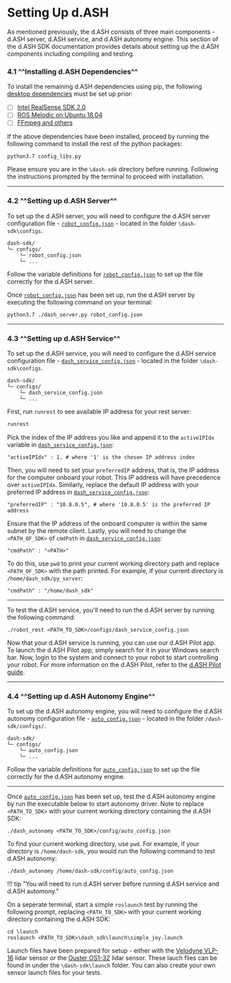 # Setting Up d.ASH

As mentioned previously, the d.ASH consists of three main components - d.ASH server, d.ASH service, and d.ASH autonomy engine. This section of the d.ASH SDK documentation provides details about setting up the d.ASH components including compiling and testing.


### 4.1 ^^Installing d.ASH Dependencies^^

To install the remaining d.ASH dependencies using pip, the following [desktop dependencies](/setup/desktop-dep) must be set up prior:

- [ ] [Intel RealSense SDK 2.0](https://github.com/IntelRealSense/librealsense/releases/tag/v2.45.0)
- [ ] [ROS Melodic on Ubuntu 18.04](/desktop-dep/#12-ros-installation)
- [ ] [FFmpeg and others](https://www.ffmpeg.org/download.html)

If the above dependencies have been installed, proceed by running the following command to install the rest of the python packages:
```
python3.7 config_libs.py
```
Please ensure you are in the `\dash-sdk` directory before running. Following the instructions prompted by the terminal to proceed with installation.

--- 

### 4.2 ^^Setting up d.ASH Server^^

To set up the d.ASH server, you will need to configure the d.ASH server configuration file - [`robot_config.json`](/sdk-config/robot-config) - located in the folder `\dash-sdk\configs`. 

```
dash-sdk/
└─ configs/
    └─ robot_config.json
    └─ ...
```

Follow the variable definitions for [`robot_config.json`](/sdk-config/robot-config) to set up the file correctly for the d.ASH server.

Once [`robot_config.json`](/sdk-config/robot-config) has been set up, run the d.ASH server by executing the following command on your terminal:

``` python3
python3.7 ./dash_server.py robot_config.json
```

---

### 4.3 ^^Setting up d.ASH Service^^

To set up the d.ASH service, you will need to configure the d.ASH service configuration file - [`dash_service_config.json`](/sdk-config/rest-config) - located in the folder `\dash-sdk\configs`. 

```
dash-sdk/
└─ configs/
    └─ dash_service_config.json
    └─ ...
```

First, run `runrest` to see available IP address for your rest server:
```python
runrest
```
Pick the index of the IP address you like and append it to the `activeIPIdx` variable in [`dash_service_config.json`](\sdk-config\rest-config):
```
"activeIPIdx" : 1, # where '1' is the chosen IP address index
```
Then, you will need to set your `preferredIP` address, that is, the IP address for the computer onboard your robot. This IP address will have precedence over `activeIPIdx`. Similarly, replace the default IP address with your preferred IP address in [`dash_service_config.json`](\sdk-config\rest-config):
```
"preferredIP" : "10.8.0.5", # where '10.8.0.5' is the preferred IP address
```

Ensure that the IP address of the onboard computer is within the same subnet by the remote client. Lastly, you will need to change the `<PATH_OF_SDK>` of `cmdPath` in [`dash_service_config.json`](\sdk-config\rest-config): 
```
"cmdPath" : "<PATH>"
```

To do this, use `pwd` to print your current working directory path and replace `<PATH_OF_SDK>` with the path printed. For example, if your current directory is `/home/dash_sdk/py_server`:

```
"cmdPath" : "/home/dash_sdk"
```

---

To test the d.ASH service, you'll need to run the d.ASH server by running the following command: 

``` python3
./robot_rest <PATH_TO_SDK>/configs/dash_service_config.json
```

Now that your d.ASH service is running, you can use our d.ASH Pilot app. To launch the  d.ASH Pilot app, simply search for it in your Windows search bar. Now, login to the system and connect to your robot to start controlling your robot. For more information on the d.ASH Pilot, refer to the [d.ASH Pilot guide]().

---

### 4.4 ^^Setting up d.ASH Autonomy Engine^^

To set up the d.ASH autonomy engine, you will need to configure the d.ASH autonomy configuration file - [`auto_config.json`](/sdk-config/auto-config) - located in the folder `/dash-sdk/configs/`.

```
dash-sdk/
└─ configs/
    └─ auto_config.json
    └─ ...
```

Follow the variable definitions for [`auto_config.json`](/sdk-config/auto-config) to set up the file correctly for the d.ASH autonomy engine.

---

<!-- Then, using apt-get to install  following packages to set up the ROS Driver:
[TENTATIVE] -->
<!-- 
$ sudo apt install ros-melodic-hector-trajectory-server ros-melodic-realsense2-camera ros-melodic-velodyne ros-melodic-joy ros-melodic-octomap ros-melodic-dynamic-edt-3d ros-melodic-tf2 ros-melodic-serial* libgoogle-glog-dev git libssl-dev libusb-1.0-0-dev pkg-config libgtk-3-dev libglfw3-dev libgl1-mesa-dev libglu1-mesa-dev
$ sudo add-apt-repository ppa:joseluisblancoc/gtsam-develop
$ sudo apt update
$ sudo apt install libgtsam-dev
$ sudo apt-key adv --keyserver keys.gnupg.net --recv-key 6F3EFCDE
$ sudo apt update
$ sudo apt install librealsense2*
$ sudo apt install libudev-dev
$ sudo apt-get install libsecret-1-dev -->


Once [`auto_config.json`](/sdk-config/auto-config) has been set up, test the d.ASH autonomy engine by run the executable below to start autonomy driver. Note to replace `<PATH_TO_SDK>` with your current working directory containing the d.ASH SDK:

```
./dash_autonomy <PATH_TO_SDK>/config/auto_config.json
```

To find your current working directory, use `pwd`. For example, if your directory is `/home/dash-sdk`, you would run the following command to test d.ASH autonomy:

```
./dash_autonomy /home/dash-sdk/config/auto_config.json
```

!!! tip "You will need to run d.ASH server before running d.ASH service and d.ASH automony."

On a seperate terminal, start a simple `roslaunch` test by running the following prompt, replacing `<PATH_TO_SDK>` with your current working directory containing the d.ASH SDK:

```
cd \launch
roslaunch <PATH_TO_SDK>\dash_sdk\launch\simple_joy.launch
```

Launch files have been prepared for setup - either with the [Velodyne VLP-16](\getting-started\config-connect\#21-velodyne-driver) lidar sensor or the [Ouster OS1-32](\getting-started\config-connect\#22-ouster-driver) lidar sensor. These lauch files can be found in under the `\dash-sdk\launch` folder. You can also create your own sensor launch files for your tests.